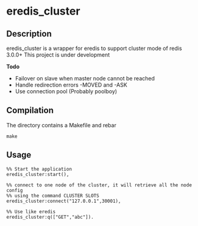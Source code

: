 # eredis_cluster

## Description

eredis_cluster is a wrapper for eredis to support cluster mode of redis 3.0.0+
This project is under development

**Todo**

- Failover on slave when master node cannot be reached
- Handle redirection errors -MOVED and -ASK
- Use connection pool (Probably poolboy)

## Compilation

The directory contains a Makefile and rebar

	make

## Usage

	%% Start the application
	eredis_cluster:start(),

	%% connect to one node of the cluster, it will retrieve all the node config
	%% using the command CLUSTER SLOTS
	eredis_cluster:connect("127.0.0.1",30001),

	%% Use like eredis
	eredis_cluster:q(["GET","abc"]).
